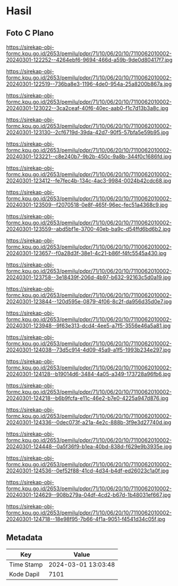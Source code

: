 # Hasil

## Foto C Plano

https://sirekap-obj-formc.kpu.go.id/2653/pemilu/pdpr/71/10/06/20/10/7110062010002-20240301-122252--4264ebf6-9694-466d-a59b-9de0d80417f7.jpg

https://sirekap-obj-formc.kpu.go.id/2653/pemilu/pdpr/71/10/06/20/10/7110062010002-20240301-122519--736ba8e3-1196-4de0-954a-25a8200b867a.jpg

https://sirekap-obj-formc.kpu.go.id/2653/pemilu/pdpr/71/10/06/20/10/7110062010002-20240301-123022--3ca2ceaf-40f6-40ec-aab0-f1c7d13b3a8c.jpg

https://sirekap-obj-formc.kpu.go.id/2653/pemilu/pdpr/71/10/06/20/10/7110062010002-20240301-123130--2cf6719d-39da-42d7-90f5-57bfa5e59b95.jpg

https://sirekap-obj-formc.kpu.go.id/2653/pemilu/pdpr/71/10/06/20/10/7110062010002-20240301-123221--c8e240b7-9b2b-450c-9a8b-344f0c1686fd.jpg

https://sirekap-obj-formc.kpu.go.id/2653/pemilu/pdpr/71/10/06/20/10/7110062010002-20240301-123412--fe7fec4b-134c-4ac3-9984-0024b42cdc68.jpg

https://sirekap-obj-formc.kpu.go.id/2653/pemilu/pdpr/71/10/06/20/10/7110062010002-20240301-123509--f2070518-0e8f-465f-96ec-fec51a4368c9.jpg

https://sirekap-obj-formc.kpu.go.id/2653/pemilu/pdpr/71/10/06/20/10/7110062010002-20240301-123559--abd5bf1e-3700-40eb-ba9c-d54ffd6bd6b2.jpg

https://sirekap-obj-formc.kpu.go.id/2653/pemilu/pdpr/71/10/06/20/10/7110062010002-20240301-123657--f0a28d3f-38e1-4c21-b86f-f4fc5545a430.jpg

https://sirekap-obj-formc.kpu.go.id/2653/pemilu/pdpr/71/10/06/20/10/7110062010002-20240301-123758--3e18439f-206d-4b97-b632-92163c5d0a19.jpg

https://sirekap-obj-formc.kpu.go.id/2653/pemilu/pdpr/71/10/06/20/10/7110062010002-20240301-123844--120d595e-0879-4f06-8c2f-da956d35d0e7.jpg

https://sirekap-obj-formc.kpu.go.id/2653/pemilu/pdpr/71/10/06/20/10/7110062010002-20240301-123948--9f63e313-dcd4-4ee5-a7f5-3556e46a5a81.jpg

https://sirekap-obj-formc.kpu.go.id/2653/pemilu/pdpr/71/10/06/20/10/7110062010002-20240301-124038--73d5c914-4d09-45a9-a1f5-1993b234e297.jpg

https://sirekap-obj-formc.kpu.go.id/2653/pemilu/pdpr/71/10/06/20/10/7110062010002-20240301-124128--b19014d6-3484-4a05-a349-173728a96fb6.jpg

https://sirekap-obj-formc.kpu.go.id/2653/pemilu/pdpr/71/10/06/20/10/7110062010002-20240301-124218--b6b9fcfa-e11c-46e2-b7e0-4225a947d876.jpg

https://sirekap-obj-formc.kpu.go.id/2653/pemilu/pdpr/71/10/06/20/10/7110062010002-20240301-124336--0dec073f-a21a-4e2c-888b-3f9e3d27740d.jpg

https://sirekap-obj-formc.kpu.go.id/2653/pemilu/pdpr/71/10/06/20/10/7110062010002-20240301-124448--0a5f36f9-b1ea-40bd-838d-f629e9b3935e.jpg

https://sirekap-obj-formc.kpu.go.id/2653/pemilu/pdpr/71/10/06/20/10/7110062010002-20240301-124536--0ef52f88-41cd-4d34-b4df-ed26023c1a0f.jpg

https://sirekap-obj-formc.kpu.go.id/2653/pemilu/pdpr/71/10/06/20/10/7110062010002-20240301-124629--908b279a-04df-4cd2-b67d-1b48031ef667.jpg

https://sirekap-obj-formc.kpu.go.id/2653/pemilu/pdpr/71/10/06/20/10/7110062010002-20240301-124718--18e98f95-7b66-4f1a-9051-f4541d34c05f.jpg


## Metadata

| Key        | Value               |
| ---------- | ------------------- |
| Time Stamp | 2024-03-01 13:03:48 |
| Kode Dapil | 7101                |



